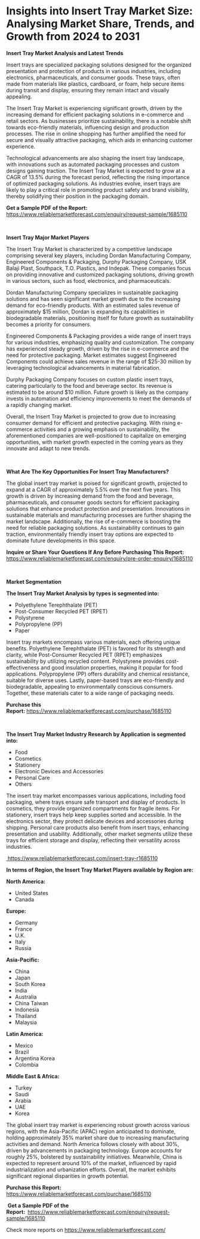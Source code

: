 <p><h1>Insights into Insert Tray Market Size: Analysing Market Share, Trends, and Growth from 2024 to 2031</h1></p><p><strong>Insert Tray Market Analysis and Latest Trends</strong></p>
<p><p>Insert trays are specialized packaging solutions designed for the organized presentation and protection of products in various industries, including electronics, pharmaceuticals, and consumer goods. These trays, often made from materials like plastics, cardboard, or foam, help secure items during transit and display, ensuring they remain intact and visually appealing.</p><p>The Insert Tray Market is experiencing significant growth, driven by the increasing demand for efficient packaging solutions in e-commerce and retail sectors. As businesses prioritize sustainability, there is a notable shift towards eco-friendly materials, influencing design and production processes. The rise in online shopping has further amplified the need for secure and visually attractive packaging, which aids in enhancing customer experience.</p><p>Technological advancements are also shaping the insert tray landscape, with innovations such as automated packaging processes and custom designs gaining traction. The Insert Tray Market is expected to grow at a CAGR of 13.5% during the forecast period, reflecting the rising importance of optimized packaging solutions. As industries evolve, insert trays are likely to play a critical role in promoting product safety and brand visibility, thereby solidifying their position in the packaging domain.</p></p>
<p><strong>Get a Sample PDF of the Report:&nbsp;</strong> <a href="https://www.reliablemarketforecast.com/enquiry/request-sample/1685110?utm_campaign=1929&utm_medium=2&utm_source=Github&utm_content=ia&utm_term=30122024&utm_id=insert-tray">https://www.reliablemarketforecast.com/enquiry/request-sample/1685110</a></p>
<p>&nbsp;</p>
<p><strong>Insert Tray Major Market Players</strong></p>
<p><p>The Insert Tray Market is characterized by a competitive landscape comprising several key players, including Dordan Manufacturing Company, Engineered Components & Packaging, Durphy Packaging Company, USK Balaji Plast, Southpack, T.O. Plastics, and Indepak. These companies focus on providing innovative and customized packaging solutions, driving growth in various sectors, such as food, electronics, and pharmaceuticals.</p><p>Dordan Manufacturing Company specializes in sustainable packaging solutions and has seen significant market growth due to the increasing demand for eco-friendly products. With an estimated sales revenue of approximately $15 million, Dordan is expanding its capabilities in biodegradable materials, positioning itself for future growth as sustainability becomes a priority for consumers.</p><p>Engineered Components & Packaging provides a wide range of insert trays for various industries, emphasizing quality and customization. The company has experienced steady growth, driven by the rise in e-commerce and the need for protective packaging. Market estimates suggest Engineered Components could achieve sales revenue in the range of $25-30 million by leveraging technological advancements in material fabrication.</p><p>Durphy Packaging Company focuses on custom plastic insert trays, catering particularly to the food and beverage sector. Its revenue is estimated to be around $10 million. Future growth is likely as the company invests in automation and efficiency improvements to meet the demands of a rapidly changing market.</p><p>Overall, the Insert Tray Market is projected to grow due to increasing consumer demand for efficient and protective packaging. With rising e-commerce activities and a growing emphasis on sustainability, the aforementioned companies are well-positioned to capitalize on emerging opportunities, with market growth expected in the coming years as they innovate and adapt to new trends.</p></p>
<p>&nbsp;</p>
<p><strong>What Are The Key Opportunities For Insert Tray Manufacturers?</strong></p>
<p><p>The global insert tray market is poised for significant growth, projected to expand at a CAGR of approximately 5.5% over the next five years. This growth is driven by increasing demand from the food and beverage, pharmaceuticals, and consumer goods sectors for efficient packaging solutions that enhance product protection and presentation. Innovations in sustainable materials and manufacturing processes are further shaping the market landscape. Additionally, the rise of e-commerce is boosting the need for reliable packaging solutions. As sustainability continues to gain traction, environmentally friendly insert tray options are expected to dominate future developments in this space.</p></p>
<p><strong>Inquire or Share Your Questions If Any Before Purchasing This Report:</strong> <a href="https://www.reliablemarketforecast.com/enquiry/pre-order-enquiry/1685110?utm_campaign=1929&utm_medium=2&utm_source=Github&utm_content=ia&utm_term=30122024&utm_id=insert-tray">https://www.reliablemarketforecast.com/enquiry/pre-order-enquiry/1685110</a></p>
<p>&nbsp;</p>
<p><strong>Market Segmentation</strong></p>
<p><strong>The Insert Tray Market Analysis by types is segmented into:</strong></p>
<p><ul><li>Polyethylene Terephthalate (PET)</li><li>Post-Consumer Recycled PET (RPET)</li><li>Polystyrene</li><li>Polypropylene (PP)</li><li>Paper</li></ul></p>
<p><p>Insert tray markets encompass various materials, each offering unique benefits. Polyethylene Terephthalate (PET) is favored for its strength and clarity, while Post-Consumer Recycled PET (RPET) emphasizes sustainability by utilizing recycled content. Polystyrene provides cost-effectiveness and good insulation properties, making it popular for food applications. Polypropylene (PP) offers durability and chemical resistance, suitable for diverse uses. Lastly, paper-based trays are eco-friendly and biodegradable, appealing to environmentally conscious consumers. Together, these materials cater to a wide range of packaging needs.</p></p>
<p><strong>Purchase this Report:&nbsp;</strong><a href="https://www.reliablemarketforecast.com/purchase/1685110?utm_campaign=1929&utm_medium=2&utm_source=Github&utm_content=ia&utm_term=30122024&utm_id=insert-tray">https://www.reliablemarketforecast.com/purchase/1685110</a></p>
<p>&nbsp;</p>
<p><strong>The Insert Tray Market Industry Research by Application is segmented into:</strong></p>
<p><ul><li>Food</li><li>Cosmetics</li><li>Stationery</li><li>Electronic Devices and Accessories</li><li>Personal Care</li><li>Others</li></ul></p>
<p><p>The insert tray market encompasses various applications, including food packaging, where trays ensure safe transport and display of products. In cosmetics, they provide organized compartments for fragile items. For stationery, insert trays help keep supplies sorted and accessible. In the electronics sector, they protect delicate devices and accessories during shipping. Personal care products also benefit from insert trays, enhancing presentation and usability. Additionally, other market segments utilize these trays for efficient storage and display, reflecting their versatility across industries.</p></p>
<p><a href="https://www.reliablemarketforecast.com/insert-tray-r1685110?utm_campaign=1929&utm_medium=2&utm_source=Github&utm_content=ia&utm_term=30122024&utm_id=insert-tray">&nbsp;https://www.reliablemarketforecast.com/insert-tray-r1685110</a></p>
<p><strong>In terms of Region, the Insert Tray Market Players available by Region are:</strong></p>
<p>
    <p> <strong> North America: </strong>
        <ul>
            <li>United States</li>
            <li>Canada</li>
        </ul>
        </p> 
    <p> <strong> Europe: </strong>
        <ul>
            <li>Germany</li>
            <li>France</li>
            <li>U.K.</li>
            <li>Italy</li>
            <li>Russia</li>
        </ul>
        </p> 
    <p> <strong> Asia-Pacific: </strong>
        <ul>
            <li>China</li>
            <li>Japan</li>
            <li>South Korea</li>
            <li>India</li>
            <li>Australia</li>
            <li>China Taiwan</li>
            <li>Indonesia</li>
            <li>Thailand</li>
            <li>Malaysia</li>
        </ul>
        </p> 
    <p> <strong> Latin America: </strong>
        <ul>
            <li>Mexico</li>
            <li>Brazil</li>
            <li>Argentina Korea</li>
            <li>Colombia</li>
        </ul>
        </p> 
    <p> <strong> Middle East & Africa: </strong>
        <ul>
            <li>Turkey</li>
            <li>Saudi</li>
            <li>Arabia</li>
            <li>UAE</li>
            <li>Korea</li>
        </ul>
    </p>
    </p>
<p><p>The global insert tray market is experiencing robust growth across various regions, with the Asia-Pacific (APAC) region anticipated to dominate, holding approximately 35% market share due to increasing manufacturing activities and demand. North America follows closely with about 30%, driven by advancements in packaging technology. Europe accounts for roughly 25%, bolstered by sustainability initiatives. Meanwhile, China is expected to represent around 10% of the market, influenced by rapid industrialization and urbanization efforts. Overall, the market exhibits significant regional disparities in growth potential.</p></p>
<p><strong>Purchase this Report: </strong><a href="https://www.reliablemarketforecast.com/purchase/1685110?utm_campaign=1929&utm_medium=2&utm_source=Github&utm_content=ia&utm_term=30122024&utm_id=insert-tray">https://www.reliablemarketforecast.com/purchase/1685110</a></p>
<p>&nbsp;<strong>Get a Sample PDF of the Report:&nbsp;&nbsp;</strong><a href="https://www.reliablemarketforecast.com/enquiry/request-sample/1685110?utm_campaign=1929&utm_medium=2&utm_source=Github&utm_content=ia&utm_term=30122024&utm_id=insert-tray">https://www.reliablemarketforecast.com/enquiry/request-sample/1685110</a></p>
<p><strong></strong></p>
<p>Check more reports on <a href="https://www.reliablemarketforecast.com/?utm_campaign=1929&utm_medium=2&utm_source=Github&utm_content=ia&utm_term=30122024&utm_id=insert-tray">https://www.reliablemarketforecast.com/</a></p>